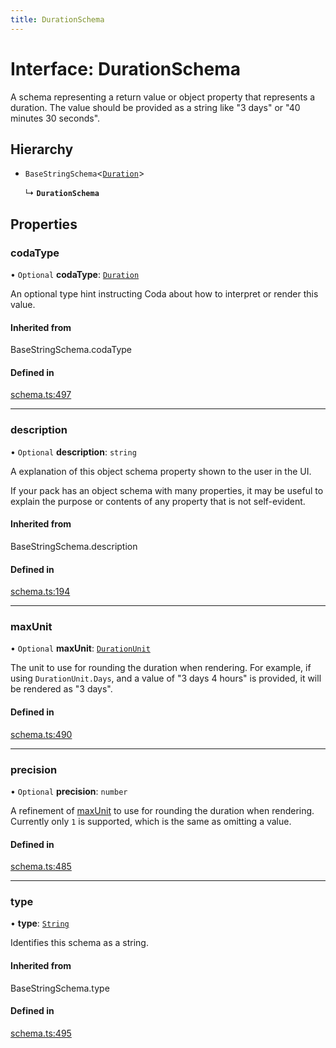 ```yaml
---
title: DurationSchema
---
```

# Interface: DurationSchema

A schema representing a return value or object property that represents a duration. The value
should be provided as a string like "3 days" or "40 minutes 30 seconds".

## Hierarchy

- `BaseStringSchema`<[`Duration`](../enums/ValueHintType.md#duration)\>

  ↳ **`DurationSchema`**

## Properties

### codaType

• `Optional` **codaType**: [`Duration`](../enums/ValueHintType.md#duration)

An optional type hint instructing Coda about how to interpret or render this value.

#### Inherited from

BaseStringSchema.codaType

#### Defined in

[schema.ts:497](https://github.com/coda/packs-sdk/blob/main/schema.ts#L497)

___

### description

• `Optional` **description**: `string`

A explanation of this object schema property shown to the user in the UI.

If your pack has an object schema with many properties, it may be useful to
explain the purpose or contents of any property that is not self-evident.

#### Inherited from

BaseStringSchema.description

#### Defined in

[schema.ts:194](https://github.com/coda/packs-sdk/blob/main/schema.ts#L194)

___

### maxUnit

• `Optional` **maxUnit**: [`DurationUnit`](../enums/DurationUnit.md)

The unit to use for rounding the duration when rendering. For example, if using `DurationUnit.Days`,
and a value of "3 days 4 hours" is provided, it will be rendered as "3 days".

#### Defined in

[schema.ts:490](https://github.com/coda/packs-sdk/blob/main/schema.ts#L490)

___

### precision

• `Optional` **precision**: `number`

A refinement of [maxUnit](DurationSchema.md#maxunit) to use for rounding the duration when rendering.
Currently only `1` is supported, which is the same as omitting a value.

#### Defined in

[schema.ts:485](https://github.com/coda/packs-sdk/blob/main/schema.ts#L485)

___

### type

• **type**: [`String`](../enums/ValueType.md#string)

Identifies this schema as a string.

#### Inherited from

BaseStringSchema.type

#### Defined in

[schema.ts:495](https://github.com/coda/packs-sdk/blob/main/schema.ts#L495)
